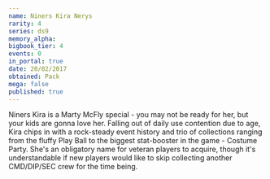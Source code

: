 ```yaml
---
name: Niners Kira Nerys
rarity: 4
series: ds9
memory_alpha:
bigbook_tier: 4
events: 0
in_portal: true
date: 20/02/2017
obtained: Pack
mega: false
published: true
---
```


Niners Kira is a Marty McFly special - you may not be ready for her, but your kids are gonna love her. Falling out of daily use contention due to age, Kira chips in with a rock-steady event history and trio of collections ranging from the fluffy Play Ball to the biggest stat-booster in the game - Costume Party. She's an obligatory name for veteran players to acquire, though it's understandable if new players would like to skip collecting another CMD/DIP/SEC crew for the time being.
